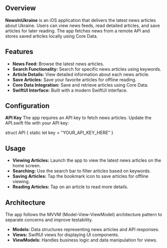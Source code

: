 ## Overview

**NewsInUkraine** is an iOS application that delivers the latest news articles about Ukraine. Users can view news feeds, read detailed articles, and save articles for later reading. The app fetches news from a remote API and stores saved articles locally using Core Data.

## Features

- **News Feed:** Browse the latest news articles.
- **Search Functionality:** Search for specific news articles using keywords.
- **Article Details:** View detailed information about each news article.
- **Save Articles:** Save your favorite articles for offline reading.
- **Core Data Integration:** Save and retrieve articles using Core Data.
- **SwiftUI Interface:** Built with a modern SwiftUI interface.

## Configuration

**API Key**
The app requires an API key to fetch news articles. Update the API.swift file with your API key:

struct API {
    static let key = "YOUR_API_KEY_HERE"
}

## Usage

- **Viewing Articles:** Launch the app to view the latest news articles on the home screen.
- **Searching:** Use the search bar to filter articles based on keywords.
- **Saving Articles:** Tap the bookmark icon to save articles for offline viewing.
- **Reading Articles:** Tap on an article to read more details.

## Architecture

The app follows the MVVM (Model-View-ViewModel) architecture pattern to separate concerns and improve testability.

- **Models:** Data structures representing news articles and API responses.
- **Views:** SwiftUI views for displaying UI components.
- **ViewModels:** Handles business logic and data manipulation for views.
